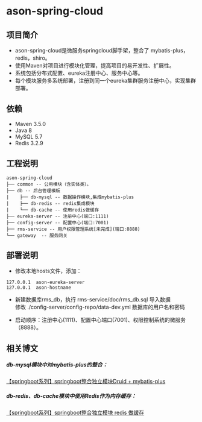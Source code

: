 # ason-spring-cloud

## 项目简介
* ason-spring-cloud是微服务springcloud脚手架，整合了 mybatis-plus，redis，shiro。
* 使用Maven对项目进行模块化管理，提高项目的易开发性、扩展性。
* 系统包括分布式配置、eureka注册中心、服务中心等。
* 每个模块服务多系统部署，注册到同一个eureka集群服务注册中心，实现集群部署。

## 依赖
* Maven 3.5.0
* Java 8
* MySQL 5.7
* Redis 3.2.9

## 工程说明

```
ason-spring-cloud
├── common -- 公用模块（含实体类）。
├── db -- 后台管理模板
|    ├── db-mysql -- 数据操作模块,集成mybatis-plus
|    ├── db-redis -- redis集成模块
|    └── db-cache -- 使用redis做缓存
├── eureka-server -- 注册中心(端口:1111)
├── config-server -- 配置中心(端口:7001)
├── rms-service -- 用户权限管理系统[未完成](端口:8888)
└── gateway  -- 服务网关
```

## 部署说明
 * 修改本地hosts文件，添加：
 
```
127.0.0.1  ason-eureka-server  
127.0.0.1  ason-hostname
```
 * 新建数据库rms_db，执行 rms-service/doc/rms_db.sql 导入数据  
   修改 ./config-server/config-repo/data-dev.yml 数据库的用户名和密码

 * 启动顺序：注册中心(1111)、配置中心端口(7001)、权限控制系统的微服务（8888）。

## 相关博文
##### db-mysql模块中对mybatis-plus的整合：  
[【springboot系列】springboot整合独立模块Druid + mybatis-plus](https://segmentfault.com/a/1190000011368822)

##### db-redis、db-cache模块中使用Redis作为内存缓存：  
[【springboot系列】springboot整合独立模块 redis 做缓存](http://note.youdao.com/)

